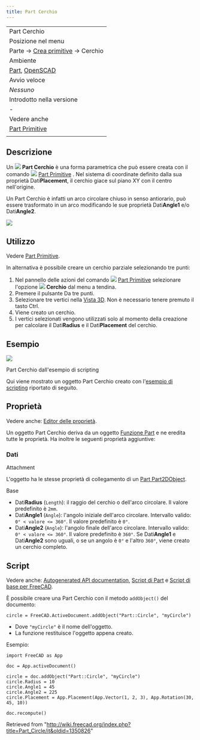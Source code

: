 ```yaml
---
title: Part Cerchio
---
```

|  |
| --- |
| Part Cerchio |
| Posizione nel menu |
| Parte → [Crea primitive](/Part_Primitives/it "Part Primitives/it") → Cerchio |
| Ambiente |
| [Part](/Part_Workbench/it "Part Workbench/it"), [OpenSCAD](/OpenSCAD_Workbench/it "OpenSCAD Workbench/it") |
| Avvio veloce |
| *Nessuno* |
| Introdotto nella versione |
| - |
| Vedere anche |
| [Part Primitive](/Part_Primitives/it "Part Primitives/it") |
|  |

## Descrizione

Un ![](/images/Part_Circle.svg) **Part Cerchio** è una forma parametrica che può essere creata con il comando ![](/images/Part_Primitives.svg) [Part Primitive](/Part_Primitives/it "Part Primitives/it") . Nel sistema di coordinate definito dalla sua proprietà Dati**Placement**, il cerchio giace sul piano XY con il centro nell'origine.

Un Part Cerchio è infatti un arco circolare chiuso in senso antiorario, può essere trasformato in un arco modificando le sue proprietà Dati**Angle1** e/o Dati**Angle2**.

![](/images/Part_Circle_Example.png)

## Utilizzo

Vedere [Part Primitive](/Part_Primitives/it#Utilizzo "Part Primitives/it").

In alternativa è possibile creare un cerchio parziale selezionando tre punti:

1. Nel pannello delle azioni del comando ![](/images/Part_Primitives.svg) [Part Primitive](/Part_Primitives/it "Part Primitives/it") selezionare l'opzione **![](/images/Part_Circle.svg) Cerchio** dal menu a tendina.
2. Premere il pulsante Da tre punti.
3. Selezionare tre vertici nella [Vista 3D](/3D_view/it "3D view/it"). Non è necessario tenere premuto il tasto Ctrl.
4. Viene creato un cerchio.
5. I vertici selezionati vengono utilizzati solo al momento della creazione per calcolare il Dati**Radius** e il Dati**Placement** del cerchio.

## Esempio

![](/images/Part_Circle_Scripting_Example.png)

Part Cerchio dall'esempio di scripting

Qui viene mostrato un oggetto Part Cerchio creato con l'[esempio di scripting](#Script) riportato di seguito.

## Proprietà

Vedere anche: [Editor delle proprietà](/Property_editor/it "Property editor/it").

Un oggetto Part Cerchio deriva da un oggetto [Funzione Part](/Part_Feature/it "Part Feature/it") e ne eredita tutte le proprietà. Ha inoltre le seguenti proprietà aggiuntive:

### Dati

Attachment

L'oggetto ha le stesse proprietà di collegamento di un [Part Part2DObject](/Part_Part2DObject/it#Dati "Part Part2DObject/it").

Base

* Dati**Radius** (`Length`): il raggio del cerchio o dell'arco circolare. Il valore predefinito è `2mm`.
* Dati**Angle1** (`Angle`): l'angolo iniziale dell'arco circolare. Intervallo valido: `0° < valore <= 360°`. Il valore predefinito è `0°`.
* Dati**Angle2** (`Angle`): l'angolo finale dell'arco circolare. Intervallo valido: `0° < valore <= 360°`. Il valore predefinito è `360°`. Se Dati**Angle1** e Dati**Angle2** sono uguali, o se un angolo è `0°` e l'altro `360°`, viene creato un cerchio completo.

## Script

Vedere anche: [Autogenerated API documentation](https://freecad.github.io/SourceDoc/), [Script di Part](/Part_scripting/it "Part scripting/it") e [Script di base per FreeCAD](/FreeCAD_Scripting_Basics/it "FreeCAD Scripting Basics/it").

È possibile creare una Part Cerchio con il metodo `addObject()` del documento:

```
circle = FreeCAD.ActiveDocument.addObject("Part::Circle", "myCircle")

```

* Dove `"myCircle"` è il nome dell'oggetto.
* La funzione restituisce l'oggetto appena creato.

Esempio:

```
import FreeCAD as App

doc = App.activeDocument()

circle = doc.addObject("Part::Circle", "myCircle")
circle.Radius = 10
circle.Angle1 = 45
circle.Angle2 = 225
circle.Placement = App.Placement(App.Vector(1, 2, 3), App.Rotation(30, 45, 10))

doc.recompute()

```

Retrieved from "<http://wiki.freecad.org/index.php?title=Part_Circle/it&oldid=1350826>"